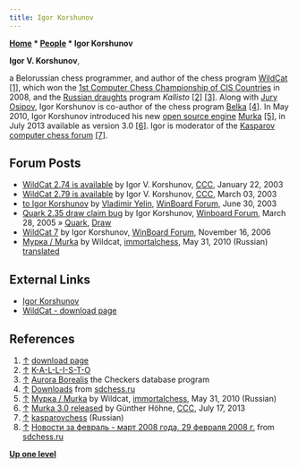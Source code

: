 ```yaml
---
title: Igor Korshunov
---
```

**[Home](Home "Home") \* [People](People "People") \* Igor Korshunov**


**Igor V. Korshunov**,  

a Belorussian chess programmer, and author of the chess program [WildCat](WildCat "WildCat") <a id="cite-note-1" href="#cite-ref-1">[1]</a>, which won the [1st Computer Chess Championship of CIS Countries](CCCCISC_2008 "CCCCISC 2008") in 2008, and the [Russian draughts](Checkers "Checkers") program *Kallisto* <a id="cite-note-2" href="#cite-ref-2">[2]</a> <a id="cite-note-3" href="#cite-ref-3">[3]</a>. 
Along with [Jury Osipov](Jury_Osipov "Jury Osipov"), Igor Korshunov is co-author of the chess program [Belka](Belka "Belka") <a id="cite-note-4" href="#cite-ref-4">[4]</a>. In May 2010, Igor Korshunov introduced his new [open source engine](Category:Open_Source "Category:Open Source") [Murka](Murka "Murka") <a id="cite-note-5" href="#cite-ref-5">[5]</a>, in July 2013 available as version 3.0 <a id="cite-note-6" href="#cite-ref-6">[6]</a>. 
Igor is moderator of the [Kasparov computer chess forum](Computer_Chess_Forums "Computer Chess Forums") <a id="cite-note-7" href="#cite-ref-7">[7]</a>. 



## Forum Posts


* [WildCat 2.74 is available](https://www.stmintz.com/ccc/index.php?id=278919) by Igor V. Korshunov, [CCC](CCC "CCC"), January 22, 2003
* [WildCat 2.79 is available](https://www.stmintz.com/ccc/index.php?id=288832) by Igor V. Korshunov, [CCC](CCC "CCC"), March 03, 2003
* [to Igor Korshunov](http://www.open-aurec.com/wbforum/viewtopic.php?f=18&t=43182) by [Vladimir Yelin](Vladimir_Yelin "Vladimir Yelin"), [WinBoard Forum](Computer_Chess_Forums "Computer Chess Forums"), June 30, 2003
* [Quark 2.35 draw claim bug](http://www.open-aurec.com/wbforum/viewtopic.php?f=2&t=2112) by Igor Korshunov, [Winboard Forum](Computer_Chess_Forums "Computer Chess Forums"), March 28, 2005 » [Quark](Quark "Quark"), [Draw](Draw "Draw")
* [WildCat 7](http://www.open-aurec.com/wbforum/viewtopic.php?f=2&t=5876) by Igor Korshunov, [WinBoard Forum](Computer_Chess_Forums "Computer Chess Forums"), November 16, 2006
* [Мурка / Murka](http://immortalchess.net/forum/showthread.php?t=2202) by Wildcat, [immortalchess](Computer_Chess_Forums "Computer Chess Forums"), May 31, 2010 (Russian) [translated](http://translate.google.com/translate?sl=ru&tl=en&js=n&prev=_t&hl=en&ie=UTF-8&layout=2&eotf=1&u=http%3A%2F%2Fimmortalchess.net%2Fforum%2Findex.php)


## External Links


* [Igor Korshunov](http://www.igorkorshunov.narod.ru/)
* [WildCat - download page](http://www.igorkorshunov.narod.ru/WildCat/)


## References


1. <a id="cite-ref-1" href="#cite-note-1">↑</a> [download page](http://www.igorkorshunov.narod.ru/WildCat/)
2. <a id="cite-ref-2" href="#cite-note-2">↑</a> [K-A-L-L-I-S-T-O](http://www.igorkorshunov.narod.ru/Draughts/index.html)
3. <a id="cite-ref-3" href="#cite-note-3">↑</a> [Aurora Borealis](http://aurora.shashki.com/) the Checkers database program
4. <a id="cite-ref-4" href="#cite-note-4">↑</a> [Downloads](http://www.sdchess.ru/download_engines.htm) from [sdchess.ru](http://www.sdchess.ru/)
5. <a id="cite-ref-5" href="#cite-note-5">↑</a> [Мурка / Murka](http://immortalchess.net/forum/showthread.php?t=2202) by Wildcat, [immortalchess](Computer_Chess_Forums "Computer Chess Forums"), May 31, 2010 (Russian)
6. <a id="cite-ref-6" href="#cite-note-6">↑</a> [Murka 3.0 released](http://www.talkchess.com/forum/viewtopic.php?t=48673) by Günther Höhne, [CCC](CCC "CCC"), July 17, 2013
7. <a id="cite-ref-7" href="#cite-note-7">↑</a> [kasparovchess](http://kasparovchess.crestbook.com/forums/13/) (Russian)
8. <a id="cite-ref-8" href="#cite-note-8">↑</a> [Новости за февраль - март 2008 года, 29 февраля 2008 г.](http://www.sdchess.ru/febr_march_08.htm) from [sdchess.ru](http://www.sdchess.ru/)

**[Up one level](People "People")**







 
